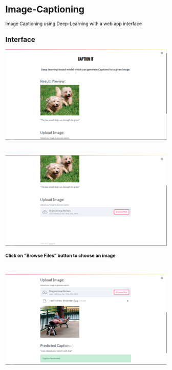 # Image-Captioning
Image Captioning using Deep-Learning with a web app interface

## Interface

![interface](imagecapSS1_new.png)

<br>

![interface](imagecapSS2_new.png)

#### Click on "Browse Files" button to choose an image

<br>

![interface](imagecapSS3.png)

